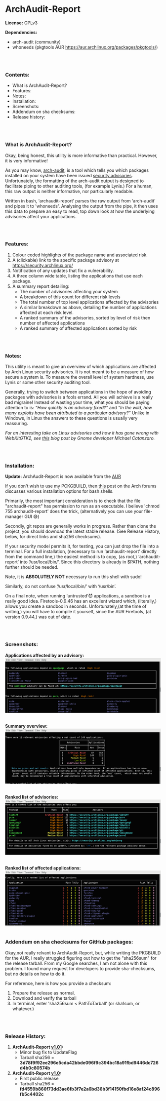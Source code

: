 # ArchAudit-Report
**License:** GPLv3

**Dependencies:**
* arch-audit (community)
* whoneeds (pkgtools AUR  https://aur.archlinux.org/packages/pkgtools/)

<br><br>
### Contents:
* What is ArchAudit-Report?
* Features:
* Notes:
* Installation:
* Screenshots:
* Addendum  on sha checksums:
* Release history:

<br><br>
### What is ArchAudit-Report?
Okay, being honest, this utility is more informative than practical. However, it is very informative!

As you may know, [arch-audit](https://github.com/ilpianista/arch-audit), is a tool which tells you which packages installed on your system have been issued [security advisories](https://security.archlinux.org/). Unfortunately, the formatting of the arch-audit output is designed to facilitate piping to other auditing tools, (for example Lynis.) For a human, this raw output is neither informative, nor particularly readable.

Written in bash, ‘archaudit-report’ parses the raw output from ‘arch-audit’ and pipes it to 'whoneeds'. Analysing the output from the pipe, it then uses this data to prepare an easy to read, top down look at how the underlying advisories affect your applications.

<br><br>
### Features:
1. Colour coded highlights of the package name and associated risk.
2. A (clickable) link to the specific  package advisory at  https://security.archlinux.org/
3. Notification of any updates that fix a vulnerability.
4. A three column wide table, listing the applications that use each package.
5. A summary report detailing:
      * The number of advisories affecting your system
      * A breakdown of this count for different risk levels
      * The total number of top level applications affected by the advisories
      * A similar breakdown as above, detailing the number of applications affected at each risk level.
      * A ranked summary of the advisories, sorted by level of risk then number of affected applications
      * A ranked summary of affected applications sorted by risk

<br><br>
### Notes:
This utility is meant to give an overview of which applications are affected by Arch Linux security advisories. It is not meant to be a measure of how secure a system is. To measure the overall level of system hardness, use Lynis or some other security auditing tool.

Generally, trying to switch between applications in the hope of avoiding packages with advisories is a fools errand. All you will achieve is a really bad migraine! Instead of wasting your time, what you should be paying attention to is: *“How quickly is an advisory fixed?”*  and *“In the wild, how many exploits have been attributed to a particular advisory?”*  Unlike in Windows, in Linux the answers to these questions is usually very reassuring.

*For an interesting take on Linux advisories and how it has gone wrong with WebKitGTK2, see [this](https://blogs.gnome.org/mcatanzaro/2016/02/01/on-webkit-security-updates/) blog post by Gnome developer Michael Catanzaro.*

<br><br>
### Installation:

**Update:** ArchAudit-Report is now available from the [AUR](https://aur.archlinux.org/packages/archaudit-report/)

If you don't wish to use my PCKGBUILD, then [this](https://bbs.archlinux.org/viewtopic.php?id=165042) post on the Arch forums discusses various installation options for bash shells.

Primarily, the most important consideration is to check that the file "archaudit-report" has permission to run as an executable. I believe 'chmod 755  archaudit-report’ does the trick, (alternatively you can use your file-manager GUI 😅)

Secondly, git repos are generally works in progress. Rather than clone the project, you should downoad the latest stable release. (See Release History, below, for direct links and sha256 checksums).

If your security model permits it, for testing, you can just drop the file into a terminal. For a full installation, (necessary to run ‘archaudit-report’ directly from the command line,) the easiest method is to copy, (as root,) ‘archaudit-report’ into ‘/usr/local/bin/’. Since this directory is already in  $PATH, nothing further should be needed.

Note, it is **ABSOLUTELY NOT** necessary to run this shell with sudo!

Similarly, do not confuse ‘/usr/local/bin/’ with ‘/usr/bin’.

On a final note, when running ‘untrusted’😈 applications, a sandbox is a really good idea.  Firetools-0.9.46  has an excellent wizard which, (literally,)  allows you create a sandbox in seconds. Unfortunately,(at the time of writing,) you will have to compile it yourself, since the AUR Firetools, (at version 0.9.44,) was out of date.

<br><br>
### Screenshots:

**Applications affected by an advisory:**
![Advisory tables](/screenshots/Advisories.png?raw=true "Create git repo Advisory Tables")
<br><br>

**Summary overview:**
![Summary overview](/screenshots/Overview.png?raw=true "Summary Overview")
<br><br>

**Ranked list of advisories:**
![Advisory list](/screenshots/AdvisoryList.png?raw=true "Advisory List")
<br><br>

**Ranked list of affected applications:**
![Application list](/screenshots/ApplicationList.png?raw=true "Application List")
<br><br>

### Addendum  on sha checksums for GitHub packages:
Okay,not really relvant to ArchAudit-Report, but, while writing the PKGBUILD for the AUR, I really struggled figuring out how to get the "sha256sum" for the release tarball. From my Google searches, I am not alone with this problem. I found many request for developers to provide sha-checksums, but no details on how to do it.

For reference, here is how you provide a checksum:
1. Prepare the release as normal.
2. Download and verify the tarball
3. In terminal, enter 'sha256sum < PathToTarball' (or sha1sum, or whatever.)

<br><br>
### Release History:
1. **ArchAudit-Report [v1.01](https://github.com/Irvinehimself/ArchAudit-Report/archive/v1.01.tar.gz):**
    * Minor bug fix to UpdateFlag
    * Tarball sha256 = **3d78f9f92ee296e5cda42bbde096f9c394bc18a91fbd9446dc726d4b0c80574b**
1. **ArchAudit-Report [v1.0](https://github.com/Irvinehimself/ArchAudit-Report/archive/v1.0.tar.gz):**
    * First public release
    * Tarball sha256 = **fd4559b866f73dd3ae6fb3f7e2a6bd36b3f14150fbd16e8af24c896fb5c4402c**

